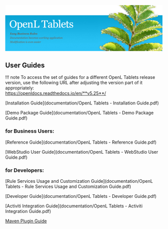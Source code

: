 <img src="img/OpenLHome.png" width="500">

## User Guides
!!! note
	To access the set of guides for a different OpenL Tablets release version, use the following URL after adjusting the version part of it appropriately:<br>
	https://openldocs.readthedocs.io/en/**v5.25**/

[Installation Guide](documentation/OpenL Tablets - Installation Guide.pdf)

[Demo Package Guide](documentation/OpenL Tablets - Demo Package Guide.pdf)

### for Business Users:

[Reference Guide](documentation/OpenL Tablets - Reference Guide.pdf)

[WebStudio User Guide](documentation/OpenL Tablets - WebStudio User Guide.pdf)

### for Developers:

[Rule Services Usage and Customization Guide](documentation/OpenL Tablets - Rule Services Usage and Customization Guide.pdf)

[Developer Guide](documentation/OpenL Tablets - Developer Guide.pdf)

[Activiti Integration Guide](documentation/OpenL Tablets - Activiti Integration Guide.pdf)

[Maven Plugin Guide](https://openl-tablets.org/files/openl-tablets/5.25.0/OpenL%20Tablets%20-%20Maven%20Plugin%20Guide/)
